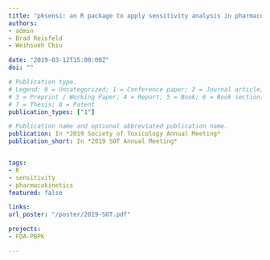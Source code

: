```yaml
---
title: "pksensi: an R package to apply sensitivity analysis in pharmacokinetic modeling"
authors:
- admin
- Brad Reisfeld
- Weihsueh Chiu

date: "2019-03-12T15:00:00Z"
doi: ""

# Publication type.
# Legend: 0 = Uncategorized; 1 = Conference paper; 2 = Journal article;
# 3 = Preprint / Working Paper; 4 = Report; 5 = Book; 6 = Book section;
# 7 = Thesis; 8 = Patent
publication_types: ["1"]

# Publication name and optional abbreviated publication name.
publication: In *2019 Society of Toxicology Annual Meeting*
publication_short: In *2019 SOT Annual Meeting*


tags:
- R
- sensitivity
- pharmacokinetics
featured: false

links:
url_poster: "/poster/2019-SOT.pdf"

projects:
- FDA-PBPK

---
```

